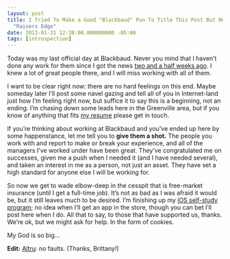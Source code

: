 ```yaml
---
layout: post
title: I Tried To Make a Good "Blackbaud" Pun To Title This Post But Nothing Can Top
  "Raisers Edge"
date: 2013-01-31 12:38:00.000000000 -05:00
tags: [introspection]
---
```

<p>Today was my last official day at Blackbaud. Never you mind that I haven’t done any work for them since I got the news <a href="http://www.oddevan.com/post/40622024531" target="_blank">two and a half weeks ago</a>. I knew a lot of great people there, and I will miss working with all of them.</p>

<p>I want to be clear right now: there are no hard feelings on this end. Maybe someday later I’ll post some navel gazing and tell all of you in Internet-land just how I’m feeling right now, but suffice it to say this is a beginning, not an ending. I’m chasing down some leads here in the Greenville area, but if you know of anything that fits <a href="http://eph.me/resume" target="_blank">my resume</a> please get in touch.</p>

<p>If you’re thinking about working at Blackbaud and you’ve ended up here by some happenstance, let me tell you to <strong>give them a shot.</strong> The people you work with and report to make or break your experience, and all of the managers I’ve worked under have been great. They’ve congratulated me on successes, given me a push when I needed it (and I have needed several), and taken an interest in me as a person, not just an asset. They have set a high standard for anyone else I will be working for.</p>

<p>So now we get to wade elbow-deep in the cesspit that is free-market insurance (until I get a full-time job). It’s not as bad as I was afraid it would be, but it still leaves much to be desired. I’m finishing up my <a href="http://www.bignerdranch.com/book/ios_programming_the_big_nerd_ranch_guide_rd_edition_" target="_blank">iOS self-study program</a>; no idea when I’ll get an app in the store, though you can bet I’ll post here when I do. All that to say, to those that have supported us, thanks. We’re ok, but we might ask for help. In the form of cookies.</p>

<p>My God is so big…</p>

<p><strong>Edit:</strong> <a href="http://www.blackbaud.com/altru">Altru</a>: no faults. (Thanks, Brittany!)</p>
